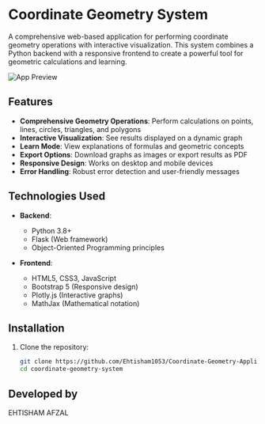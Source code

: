 # Coordinate Geometry System

A comprehensive web-based application for performing coordinate geometry operations with interactive visualization. This system combines a Python backend with a responsive frontend to create a powerful tool for geometric calculations and learning.

![App Preview](images/Geoemetry1.PNG)


## Features

- **Comprehensive Geometry Operations**: Perform calculations on points, lines, circles, triangles, and polygons
- **Interactive Visualization**: See results displayed on a dynamic graph
- **Learn Mode**: View explanations of formulas and geometric concepts
- **Export Options**: Download graphs as images or export results as PDF
- **Responsive Design**: Works on desktop and mobile devices
- **Error Handling**: Robust error detection and user-friendly messages

## Technologies Used

- **Backend**:
  - Python 3.8+
  - Flask (Web framework)
  - Object-Oriented Programming principles

- **Frontend**:
  - HTML5, CSS3, JavaScript
  - Bootstrap 5 (Responsive design)
  - Plotly.js (Interactive graphs)
  - MathJax (Mathematical notation)

## Installation

1. Clone the repository:
   ```bash
   git clone https://github.com/Ehtisham1053/Coordinate-Geometry-Application.git
   cd coordinate-geometry-system


## Developed by 
EHTISHAM AFZAL

